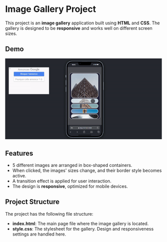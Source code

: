 # Image Gallery Project

This project is an **image gallery** application built using **HTML** and **CSS**. The gallery is designed to be **responsive** and works well on different screen sizes.

## Demo

![Project Demo](./Demo.gif)

## Features

- 5 different images are arranged in box-shaped containers.
- When clicked, the images' sizes change, and their border style becomes active.
- A transition effect is applied for user interaction.
- The design is **responsive**, optimized for mobile devices.

## Project Structure

The project has the following file structure:

- **index.html**: The main page file where the image gallery is located.
- **style.css**: The stylesheet for the gallery. Design and responsiveness settings are handled here.
